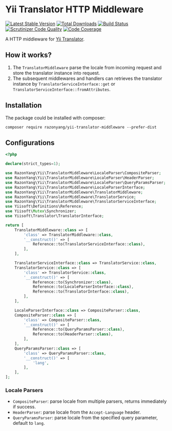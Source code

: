 # Yii Translator HTTP Middleware

[![Latest Stable Version](https://poser.pugx.org/razonyang/yii-translator-middleware/v/stable.png)](https://packagist.org/packages/razonyang/yii-translator-middleware)
[![Total Downloads](https://poser.pugx.org/razonyang/yii-translator-middleware/downloads.png)](https://packagist.org/packages/razonyang/yii-translator-middleware)
[![Build Status](https://github.com/razonyang/yii-translator-middleware/workflows/build/badge.svg)](https://github.com/razonyang/yii-translator-middleware/actions)
[![Scrutinizer Code Quality](https://scrutinizer-ci.com/g/razonyang/yii-translator-middleware/badges/quality-score.png?b=main)](https://scrutinizer-ci.com/g/razonyang/yii-translator-middleware/?branch=main)
[![Code Coverage](https://scrutinizer-ci.com/g/razonyang/yii-translator-middleware/badges/coverage.png?b=main)](https://scrutinizer-ci.com/g/razonyang/yii-translator-middleware/?branch=main)

A HTTP middleware for [Yii Translator](https://github.com/razonyang/yii-translator-middleware).

## How it works?

1. The `TranslatorMiddleware` parse the locale from incoming request and store the translator instance into request.
1. The subsequent middlewares and handlers can retrieves the translator instance by `TranslatorServiceInterface::get` or `TranslatorServiceInterface::fromAttributes`.

## Installation

The package could be installed with composer:

```shell
composer require razonyang/yii-translator-middleware --prefer-dist
```

## Configurations

```php
<?php

declare(strict_types=1);

use RazonYang\Yii\TranslatorMiddleware\LocaleParser\CompositeParser;
use RazonYang\Yii\TranslatorMiddleware\LocaleParser\HeaderParser;
use RazonYang\Yii\TranslatorMiddleware\LocaleParser\QueryParamsParser;
use RazonYang\Yii\TranslatorMiddleware\LocaleParserInterface;
use RazonYang\Yii\TranslatorMiddleware\TranslatorMiddleware;
use RazonYang\Yii\TranslatorMiddleware\TranslatorService;
use RazonYang\Yii\TranslatorMiddleware\TranslatorServiceInterface;
use Yiisoft\Definitions\Reference;
use Yiisoft\Mutex\Synchronizer;
use Yiisoft\Translator\TranslatorInterface;

return [
    TranslatorMiddleware::class => [
        'class' => TranslatorMiddleware::class,
        '__construct()' => [
            Reference::to(TranslatorServiceInterface::class),
        ],
    ],

    TranslatorServiceInterface::class => TranslatorService::class,
    TranslatorService::class => [
        'class' => TranslatorService::class,
        '__construct()' => [
            Reference::to(Synchronizer::class),
            Reference::to(LocaleParserInterface::class),
            Reference::to(TranslatorInterface::class),
        ],
    ],

    LocaleParserInterface::class => CompositeParser::class,
    CompositeParser::class => [
        'class' => CompositeParser::class,
        '__construct()' => [
            Reference::to(QueryParamsParser::class),
            Reference::to(HeaderParser::class),
        ],
    ],
    QueryParamsParser::class => [
        'class' => QueryParamsParser::class,
        '__construct()' => [
            'lang',
        ],
    ],
];
```

### Locale Parsers

- `CompositeParser`: parse locale from multiple parsers, returns immediately if success.
- `HeaderParser`: parse locale from the `Accept-Language` header.
- `QueryParamsParser`: parse locale from the specified query parameter, default to `lang`.
